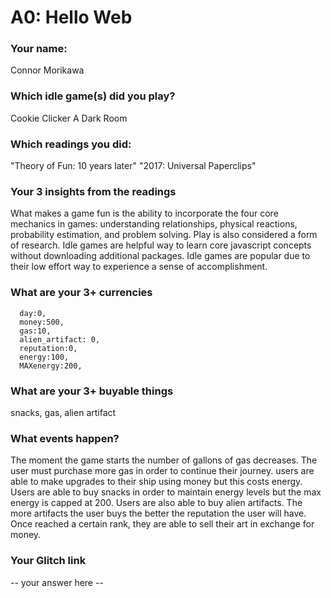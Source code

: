 # A0: Hello Web
### Your name:

  Connor Morikawa

### Which idle game(s) did you play?

Cookie Clicker
A Dark Room



### Which readings you did:

 "Theory of Fun: 10 years later"
 "2017: Universal Paperclips"


### Your 3 insights from the readings

 What makes a game fun is the ability to incorporate the four core mechanics in games: understanding relationships, physical reactions, probability estimation, and problem solving. Play is also considered a form of research. Idle games are helpful way to learn core javascript concepts without downloading additional packages. Idle games are popular due to their low effort way to experience a sense of accomplishment.


### What are your 3+ currencies

      day:0,
      money:500,
      gas:10,
      alien_artifact: 0,
      reputation:0,
      energy:100,
      MAXenergy:200,

### What are your 3+ buyable things

 snacks, gas, alien artifact

### What events happen?

 The moment the game starts the number of gallons of gas decreases. The user
 must purchase more gas in order to continue their journey. users are able to
 make upgrades to their ship using money but this costs energy. Users are able to buy snacks in order to maintain energy levels but the max energy is capped at 200. Users are also able to buy alien artifacts. The more artifacts the user buys the better the reputation the user will have.  Once reached a certain rank, they are able to sell their art in exchange for money. 

### Your Glitch link

 -- your answer here --
